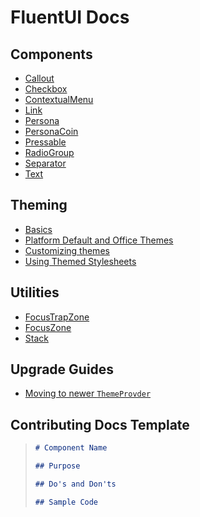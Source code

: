 # FluentUI Docs

## Components

- [Callout](./Components/Callout.md)
- [Checkbox](./Components/Checkbox.md)
- [ContextualMenu](./Components/ContextualMenu.md)
- [Link](./Components/Link.md)
- [Persona](./Components/Persona.md)
- [PersonaCoin](./Components/PersonaCoin.md)
- [Pressable](./Components/Pressable.md)
- [RadioGroup](./Components/RadioGroup.md)
- [Separator](./Components/Separator.md)
- [Text](./Components/Separator.md)

## Theming

- [Basics](./Theming/Basics.md)
- [Platform Default and Office Themes](./Theming/DefaultThemes.md)
- [Customizing themes](./Theming/CustomTheme.md)
- [Using Themed Stylesheets](./Theming/ThemedStylesheet.md)

## Utilities

- [FocusTrapZone](./Utilities/FocusTrapZone.md)
- [FocusZone](./Utilities/FocusZone.md)
- [Stack](./Utilities/Stack.md)

## Upgrade Guides

- [Moving to newer `ThemeProvder`](./UpgradeGuides/UpdateThemeProvder.md)

## Contributing Docs Template

> ```md
> # Component Name
>
> ## Purpose
>
> ## Do's and Don'ts
>
> ## Sample Code
> ```
